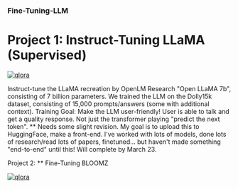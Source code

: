 ### Fine-Tuning-LLM

# Project 1: Instruct-Tuning LLaMA (Supervised) 

<a href="https://github.com/artidoro/qlora">
  <img src="[https://shields.io/badge/LinkedIn-blue?logo=linkedin&style=for-the-badge](https://opengraph.githubassets.com/ae28b412dd5e59ffe956b15aadc71b1c3073c052e4fc022cdea9124ad8dfd0d9/artidoro/qlora)https://opengraph.githubassets.com/ae28b412dd5e59ffe956b15aadc71b1c3073c052e4fc022cdea9124ad8dfd0d9/artidoro/qlora" alt="qlora"/>
</a>

Instruct-tune the LLaMA recreation by OpenLM Research "Open LLaMA 7b", consisting of 7 billion parameters.
We trained the LLM on the Dolly15k dataset, consisting of 15,000 prompts/answers (some with additional context). 
Training Goal: Make the LLM user-friendly! User is able to talk and get a quality response. Not just the transformer playing "predict the next token".
** Needs some slight revision. My goal is to upload this to HuggingFace, make a front-end. I've worked with lots of models, done lots of research/read lots of papers, finetuned... but haven't made something "end-to-end" until this! Will complete by March 23.

Project 2: ** Fine-Tuning BLOOMZ

<a href="https://github.com/artidoro/qlora">
  <img src="[https://shields.io/badge/LinkedIn-blue?logo=linkedin&style=for-the-badge](https://opengraph.githubassets.com/ae28b412dd5e59ffe956b15aadc71b1c3073c052e4fc022cdea9124ad8dfd0d9/artidoro/qlora)https://opengraph.githubassets.com/ae28b412dd5e59ffe956b15aadc71b1c3073c052e4fc022cdea9124ad8dfd0d9/artidoro/qlora" alt="qlora"/>
</a>
